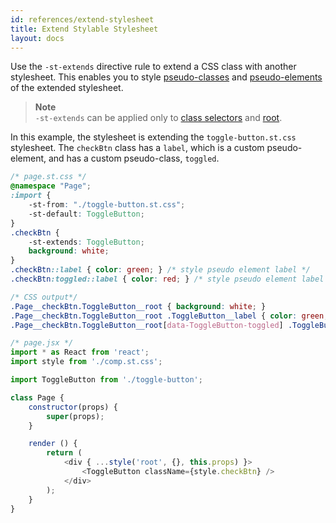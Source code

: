 ```yaml
---
id: references/extend-stylesheet
title: Extend Stylable Stylesheet
layout: docs
---
```


Use the `-st-extends` directive rule to extend a CSS class with another stylesheet. This enables you to style [pseudo-classes](./pseudo-classes.md) and [pseudo-elements](./pseudo-elements.md) of the extended stylesheet.

> **Note**  
>`-st-extends` can be applied only to [class selectors](./class-selectors.md) and [root](./root.md).

In this example, the stylesheet is extending the `toggle-button.st.css` stylesheet. The `checkBtn` class has a `label`, which is a custom pseudo-element, and has a custom pseudo-class, `toggled`. 

```css
/* page.st.css */
@namespace "Page";
:import {
    -st-from: "./toggle-button.st.css";
    -st-default: ToggleButton;
}
.checkBtn {
    -st-extends: ToggleButton;
    background: white;
}
.checkBtn::label { color: green; } /* style pseudo element label */
.checkBtn:toggled::label { color: red; } /* style pseudo element label when check-box is toggled */
```

```css
/* CSS output*/
.Page__checkBtn.ToggleButton__root { background: white; }
.Page__checkBtn.ToggleButton__root .ToggleButton__label { color: green; }
.Page__checkBtn.ToggleButton__root[data-ToggleButton-toggled] .ToggleButton__label { color: red; }
```

```js
/* page.jsx */
import * as React from 'react';
import style from './comp.st.css';

import ToggleButton from './toggle-button';

class Page {
    constructor(props) {
        super(props);
    }

    render () {
        return (
            <div { ...style('root', {}, this.props) }>
                <ToggleButton className={style.checkBtn} />
            </div>
        );
    }
}
```
